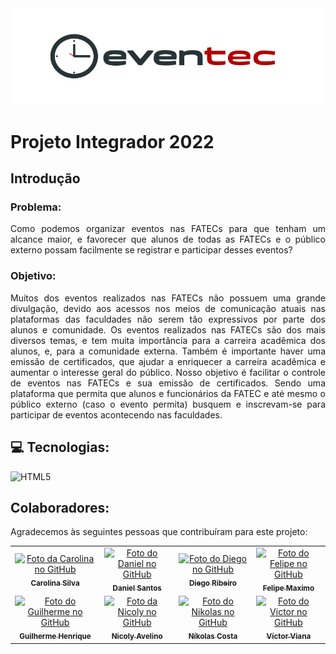 <div align="center"><img src="./img/logoev.svg"/></div>


#  Projeto Integrador 2022
## Introdução

### Problema:  
<div style="text-align:justify">
  Como podemos organizar eventos nas FATECs para que tenham um alcance maior, e favorecer que alunos de todas as FATECs e o público externo possam facilmente se registrar e participar desses eventos? 
</div>


### Objetivo:
<div style="text-align:justify">
  Muitos dos eventos realizados nas FATECs não possuem uma grande divulgação, devido aos acessos nos meios de comunicação atuais nas plataformas das faculdades não serem tão expressivos por parte dos alunos e comunidade. Os eventos realizados nas FATECs são dos mais diversos temas, e tem muita importância para a carreira acadêmica dos alunos, e, para a comunidade externa. Também é importante haver uma emissão de certificados, que ajudar a enriquecer a carreira acadêmica e aumentar o interesse geral do público.
Nosso objetivo é facilitar o controle de eventos nas FATECs e sua emissão de certificados. Sendo uma plataforma que permita que alunos e funcionários da FATEC e até mesmo o público externo (caso o evento permita) busquem e inscrevam-se para participar de eventos acontecendo nas faculdades.  

</div>


## 💻 Tecnologias:
![HTML5](https://img.shields.io/badge/html5-%23E34F26.svg?style=for-the-badge&logo=html5&logoColor=white) 




## Colaboradores:
Agradecemos às seguintes pessoas que contribuíram para este projeto:

<table>
  <tr>
    <td align="center">
      <a href="https://github.com/Carolina-Silva">
        <img src="https://avatars.githubusercontent.com/u/65463404?v=4" width="100px;" alt="Foto da Carolina no GitHub"/><br>
        <sub>
          <b>Carolina Silva</b>
        </sub>
      </a>
    </td>
    <td align="center">
      <a href="https://github.com/DanieoSantus">
        <img src="https://avatars.githubusercontent.com/u/87383017?v=4" width="100px;" alt="Foto do Daniel no GitHub"/><br>
        <sub>
          <b>Daniel Santos</b>
        </sub>
      </a>
    </td>
    <td align="center">
      <a href="https://github.com/Diego-0212">
        <img src="https://avatars.githubusercontent.com/u/106314110?v=4" width="100px;" alt="Foto do Diego no GitHub"/><br>
        <sub>
          <b>Diego Ribeiro</b>
        </sub>
      </a>
    </td>
    <td align="center">
      <a href="https://github.com/felipemaximo01">
        <img src="https://avatars.githubusercontent.com/u/102770157?v=4" width="100px;" alt="Foto do Felipe no GitHub"/><br>
        <sub>
          <b>Felipe Maximo</b>
        </sub>
      </a>
    </td>
  </tr>

   <tr>
    <td align="center">
      <a href="https://github.com/Guilherme512z">
        <img src="https://avatars.githubusercontent.com/u/111024626?v=4" width="100px;" alt="Foto do Guilherme no GitHub"/><br>
        <sub>
          <b>Guilherme Henrique</b>
        </sub>
      </a>
    </td>
    <td align="center">
      <a href="https://github.com/NicolyAvelino">
        <img src="https://avatars.githubusercontent.com/u/65463907?v=4" width="100px;" alt="Foto da Nicoly no GitHub"/><br>
        <sub>
          <b>Nicoly Avelino</b>
        </sub>
      </a>
    </td>
    <td align="center">
      <a href="https://github.com/nikolasyan">
        <img src="https://avatars.githubusercontent.com/u/106313973?v=4" width="100px;" alt="Foto do Nikolas no GitHub"/><br>
        <sub>
          <b>Níkolas Costa</b>
        </sub>
      </a>
    </td>
    <td align="center">
      <a href="https://github.com/v1rt0">
        <img src="https://avatars.githubusercontent.com/u/74341111?v=4" width="100px;" alt="Foto do Victor no GitHub"/><br>
        <sub>
          <b>Víctor Viana</b>
        </sub>
      </a>
    </td>
  </tr>
</table>